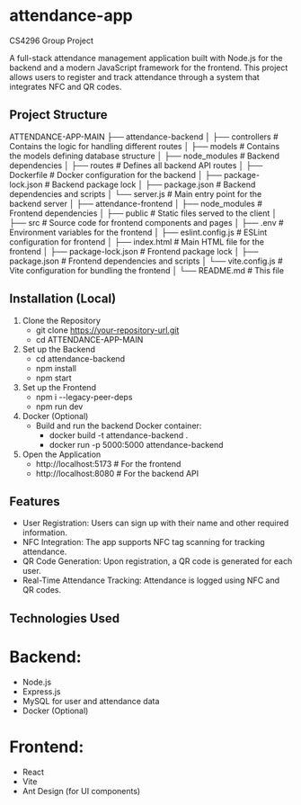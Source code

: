 # attendance-app
CS4296 Group Project

A full-stack attendance management application built with Node.js for the backend and a modern JavaScript framework for the frontend. This project allows users to register and track attendance through a system that integrates NFC and QR codes.

## Project Structure
ATTENDANCE-APP-MAIN
├── attendance-backend
│   ├── controllers        # Contains the logic for handling different routes
│   ├── models             # Contains the models defining database structure
│   ├── node_modules       # Backend dependencies
│   ├── routes             # Defines all backend API routes
│   ├── Dockerfile         # Docker configuration for the backend
│   ├── package-lock.json  # Backend package lock
│   ├── package.json       # Backend dependencies and scripts
│   └── server.js          # Main entry point for the backend server
│
├── attendance-frontend
│   ├── node_modules       # Frontend dependencies
│   ├── public             # Static files served to the client
│   ├── src                # Source code for frontend components and pages
│   ├── .env               # Environment variables for the frontend
│   ├── eslint.config.js   # ESLint configuration for frontend
│   ├── index.html         # Main HTML file for the frontend
│   ├── package-lock.json  # Frontend package lock
│   ├── package.json       # Frontend dependencies and scripts
│   └── vite.config.js     # Vite configuration for bundling the frontend
│
└── README.md              # This file

## Installation (Local)
1. Clone the Repository
   - git clone https://your-repository-url.git
   - cd ATTENDANCE-APP-MAIN
2. Set up the Backend
   - cd attendance-backend
   - npm install
   - npm start
3. Set up the Frontend
   - npm i --legacy-peer-deps
   - npm run dev
4. Docker (Optional)
   - Build and run the backend Docker container:
      - docker build -t attendance-backend .
      - docker run -p 5000:5000 attendance-backend
5. Open the Application
   - http://localhost:5173  # For the frontend
   - http://localhost:8080  # For the backend API


## Features
- User Registration: Users can sign up with their name and other required information.
- NFC Integration: The app supports NFC tag scanning for tracking attendance.
- QR Code Generation: Upon registration, a QR code is generated for each user.
- Real-Time Attendance Tracking: Attendance is logged using NFC and QR codes.

## Technologies Used
# Backend:
- Node.js
- Express.js
- MySQL for user and attendance data
- Docker (Optional)
# Frontend:
- React
- Vite
- Ant Design (for UI components)
